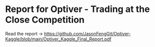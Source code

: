 # Report for Optiver - Trading at the Close Competition

Read the report -> https://github.com/JasonFengGit/Optiver-Kaggle/blob/main/Optiver_Kaggle_Final_Report.pdf
